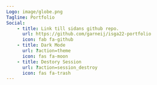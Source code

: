 ```yaml
---
Logo: image/globe.png
Tagline: Portfolio
Social:
    - title: Link till sidans github repo.
      url: https://github.com/garneij/isga22-portfolio
      icon: fab fa-github
    - title: Dark Mode
      url: ?action=theme
      icon: fas fa-moon
    - title: Destory Session
      url: ?action=session_destroy
      icon: fas fa-trash
---
```

